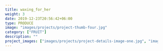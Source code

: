 ```yaml
---
title: waxing_for_her
weight: 3
date: 2019-12-23T20:56:42+06:00
type: PRODUCE
image: "images/projects/project-thumb-four.jpg"
category: ["FRUIT"]
description: ""
project_images: ["images/projects/project-details-image-one.jpg", "images/projects/project-details-image-two.jpg"]
---
```

